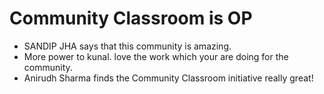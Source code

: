 # Community Classroom is OP

- SANDIP JHA says that this community is amazing.
- More power to kunal. love the work which your are doing for the community.
- Anirudh Sharma finds the Community Classroom initiative really great!
